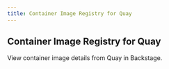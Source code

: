 ```yaml
---
title: Container Image Registry for Quay
---
```


## Container Image Registry for Quay

View container image details from Quay in Backstage.

